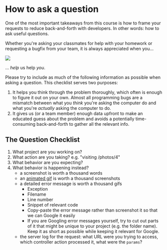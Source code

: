 # How to ask a question

One of the most important takeaways from this course is how to frame your requests to reduce back-and-forth with developers. In other words: how to ask useful questions.

Whether you're asking your classmates for help with your homework or requesting a bugfix from your team, it is always appreciated when you...

![](/assets/helpmehelpyou.gif)

... _help_ us help _you_.

Please try to include as much of the following information as possible when asking a question. This checklist serves two purposes:

1. It helps you think through the problem thoroughly, which often is enough to figure it out on your own. Almost all programming bugs are a mismatch between what you _think_ you're asking the computer do and what you're _actually_ asking the computer to do. 
1. It gives us (or a team member) enough data upfront to make an educated guess about the problem and avoids a potentially time-consuming back-and-forth to gather all the relevant info.

## The Question Checklist


1. What project are you working on?
1. What action are you taking? e.g. "visiting /photos/4"
1. What behavior are you expecting?
1. What behavior is happening instead?
   - a screenshot is worth a thousand words
   - an [animated gif](https://www.cockos.com/licecap/) is worth a thousand screenshots
   - a detailed error message is worth a thousand gifs
     - Exception
     - Filename
     - Line number
     - Snippet of relevant code
     - Copy-paste the error message rather than screenshot it so that we can Google it easily
     - If you are Googling error messages yourself, try to cut out parts of it that might be unique to your project (e.g. the folder name). Keep it as short as possible while keeping it relevant for Google.
   - the server log for the request: what URL were you trying to access, which controller action processed it, what were the `params`?

